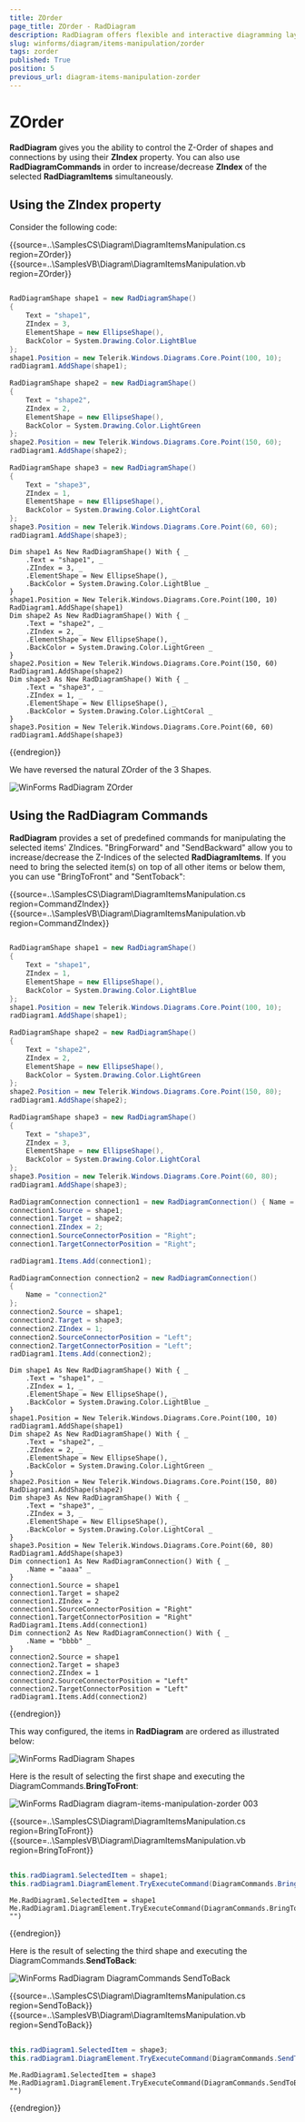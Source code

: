 ```yaml
---
title: ZOrder
page_title: ZOrder - RadDiagram
description: RadDiagram offers flexible and interactive diagramming layouts for your rich data-visualization applications.
slug: winforms/diagram/items-manipulation/zorder
tags: zorder
published: True
position: 5
previous_url: diagram-items-manipulation-zorder
---
```


# ZOrder

__RadDiagram__ gives you the ability to control the Z-Order of shapes and connections by using their __ZIndex__ property. You can also use __RadDiagramCommands__ in order to increase/decrease __ZIndex__ of the selected __RadDiagramItems__ simultaneously.

## Using the ZIndex property

Consider the following code: 

{{source=..\SamplesCS\Diagram\DiagramItemsManipulation.cs region=ZOrder}} 
{{source=..\SamplesVB\Diagram\DiagramItemsManipulation.vb region=ZOrder}} 

````C#
    
RadDiagramShape shape1 = new RadDiagramShape()
{
    Text = "shape1",
    ZIndex = 3,
    ElementShape = new EllipseShape(),
    BackColor = System.Drawing.Color.LightBlue
};
shape1.Position = new Telerik.Windows.Diagrams.Core.Point(100, 10);
radDiagram1.AddShape(shape1);
    
RadDiagramShape shape2 = new RadDiagramShape()
{
    Text = "shape2",
    ZIndex = 2,
    ElementShape = new EllipseShape(),
    BackColor = System.Drawing.Color.LightGreen
};
shape2.Position = new Telerik.Windows.Diagrams.Core.Point(150, 60);
radDiagram1.AddShape(shape2);
    
RadDiagramShape shape3 = new RadDiagramShape()
{
    Text = "shape3",
    ZIndex = 1,
    ElementShape = new EllipseShape(),
    BackColor = System.Drawing.Color.LightCoral
};
shape3.Position = new Telerik.Windows.Diagrams.Core.Point(60, 60);
radDiagram1.AddShape(shape3);

````
````VB.NET
Dim shape1 As New RadDiagramShape() With { _
    .Text = "shape1", _
    .ZIndex = 3, _
    .ElementShape = New EllipseShape(), _
    .BackColor = System.Drawing.Color.LightBlue _
}
shape1.Position = New Telerik.Windows.Diagrams.Core.Point(100, 10)
RadDiagram1.AddShape(shape1)
Dim shape2 As New RadDiagramShape() With { _
    .Text = "shape2", _
    .ZIndex = 2, _
    .ElementShape = New EllipseShape(), _
    .BackColor = System.Drawing.Color.LightGreen _
}
shape2.Position = New Telerik.Windows.Diagrams.Core.Point(150, 60)
RadDiagram1.AddShape(shape2)
Dim shape3 As New RadDiagramShape() With { _
    .Text = "shape3", _
    .ZIndex = 1, _
    .ElementShape = New EllipseShape(), _
    .BackColor = System.Drawing.Color.LightCoral _
}
shape3.Position = New Telerik.Windows.Diagrams.Core.Point(60, 60)
radDiagram1.AddShape(shape3)

````

{{endregion}} 
 

We have reversed the natural ZOrder of the 3 Shapes. 

![WinForms RadDiagram ZOrder](images/diagram-items-manipulation-zorder001.png)

## Using the RadDiagram Commands

__RadDiagram__ provides a set of predefined commands for manipulating the selected items' ZIndices. "BringForward" and "SendBackward" allow you to increase/decrease the Z-Indices of the selected __RadDiagramItems__. If you need to bring the selected item(s) on top of all other items or below them, you can use "BringToFront" and "SentToback": 

{{source=..\SamplesCS\Diagram\DiagramItemsManipulation.cs region=CommandZIndex}} 
{{source=..\SamplesVB\Diagram\DiagramItemsManipulation.vb region=CommandZIndex}} 

````C#
    
RadDiagramShape shape1 = new RadDiagramShape()
{
    Text = "shape1",
    ZIndex = 1,
    ElementShape = new EllipseShape(),
    BackColor = System.Drawing.Color.LightBlue
};
shape1.Position = new Telerik.Windows.Diagrams.Core.Point(100, 10);
radDiagram1.AddShape(shape1);
    
RadDiagramShape shape2 = new RadDiagramShape()
{
    Text = "shape2",
    ZIndex = 2,
    ElementShape = new EllipseShape(),
    BackColor = System.Drawing.Color.LightGreen
};
shape2.Position = new Telerik.Windows.Diagrams.Core.Point(150, 80);
radDiagram1.AddShape(shape2);
    
RadDiagramShape shape3 = new RadDiagramShape()
{
    Text = "shape3",
    ZIndex = 3,
    ElementShape = new EllipseShape(),
    BackColor = System.Drawing.Color.LightCoral
};
shape3.Position = new Telerik.Windows.Diagrams.Core.Point(60, 80);
radDiagram1.AddShape(shape3);
            
RadDiagramConnection connection1 = new RadDiagramConnection() { Name = "connection1" };
connection1.Source = shape1;
connection1.Target = shape2;
connection1.ZIndex = 2;
connection1.SourceConnectorPosition = "Right";
connection1.TargetConnectorPosition = "Right";
            
radDiagram1.Items.Add(connection1);
            
RadDiagramConnection connection2 = new RadDiagramConnection()
{
    Name = "connection2"
};
connection2.Source = shape1;
connection2.Target = shape3;
connection2.ZIndex = 1;
connection2.SourceConnectorPosition = "Left";
connection2.TargetConnectorPosition = "Left";
radDiagram1.Items.Add(connection2);

````
````VB.NET
Dim shape1 As New RadDiagramShape() With { _
    .Text = "shape1", _
    .ZIndex = 1, _
    .ElementShape = New EllipseShape(), _
    .BackColor = System.Drawing.Color.LightBlue _
}
shape1.Position = New Telerik.Windows.Diagrams.Core.Point(100, 10)
radDiagram1.AddShape(shape1)
Dim shape2 As New RadDiagramShape() With { _
    .Text = "shape2", _
    .ZIndex = 2, _
    .ElementShape = New EllipseShape(), _
    .BackColor = System.Drawing.Color.LightGreen _
}
shape2.Position = New Telerik.Windows.Diagrams.Core.Point(150, 80)
RadDiagram1.AddShape(shape2)
Dim shape3 As New RadDiagramShape() With { _
    .Text = "shape3", _
    .ZIndex = 3, _
    .ElementShape = New EllipseShape(), _
    .BackColor = System.Drawing.Color.LightCoral _
}
shape3.Position = New Telerik.Windows.Diagrams.Core.Point(60, 80)
RadDiagram1.AddShape(shape3)
Dim connection1 As New RadDiagramConnection() With { _
    .Name = "aaaa" _
}
connection1.Source = shape1
connection1.Target = shape2
connection1.ZIndex = 2
connection1.SourceConnectorPosition = "Right"
connection1.TargetConnectorPosition = "Right"
RadDiagram1.Items.Add(connection1)
Dim connection2 As New RadDiagramConnection() With { _
    .Name = "bbbb" _
}
connection2.Source = shape1
connection2.Target = shape3
connection2.ZIndex = 1
connection2.SourceConnectorPosition = "Left"
connection2.TargetConnectorPosition = "Left"
radDiagram1.Items.Add(connection2)

````

{{endregion}} 




This way configured, the items in __RadDiagram__ are ordered as illustrated below: 

![WinForms RadDiagram Shapes ](images/diagram-items-manipulation-zorder002.png)

Here is the result of selecting the first shape and executing the DiagramCommands.__BringToFront__:

![WinForms RadDiagram diagram-items-manipulation-zorder 003](images/diagram-items-manipulation-zorder003.png) 


{{source=..\SamplesCS\Diagram\DiagramItemsManipulation.cs region=BringToFront}} 
{{source=..\SamplesVB\Diagram\DiagramItemsManipulation.vb region=BringToFront}} 

````C#
            
this.radDiagram1.SelectedItem = shape1;
this.radDiagram1.DiagramElement.TryExecuteCommand(DiagramCommands.BringToFront, "");

````
````VB.NET
Me.RadDiagram1.SelectedItem = shape1
Me.RadDiagram1.DiagramElement.TryExecuteCommand(DiagramCommands.BringToFront, "")

````

{{endregion}} 
 

Here is the result of selecting the third shape and executing the DiagramCommands.__SendToBack__:

![WinForms RadDiagram DiagramCommands SendToBack](images/diagram-items-manipulation-zorder004.png) 


{{source=..\SamplesCS\Diagram\DiagramItemsManipulation.cs region=SendToBack}} 
{{source=..\SamplesVB\Diagram\DiagramItemsManipulation.vb region=SendToBack}} 

````C#
        
this.radDiagram1.SelectedItem = shape3;
this.radDiagram1.DiagramElement.TryExecuteCommand(DiagramCommands.SendToBack, "");

````
````VB.NET
Me.RadDiagram1.SelectedItem = shape3
Me.RadDiagram1.DiagramElement.TryExecuteCommand(DiagramCommands.SendToBack, "")

````

{{endregion}} 



